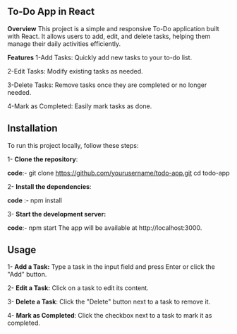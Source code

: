
## To-Do App in React

**Overview**
This project is a simple and responsive To-Do application built with React. It allows users to add, edit, and delete tasks, helping them manage their daily activities efficiently.

**Features**
1-Add Tasks: Quickly add new tasks to your to-do list.

2-Edit Tasks: Modify existing tasks as needed.

3-Delete Tasks: Remove tasks once they are completed or no longer needed.

4-Mark as Completed: Easily mark tasks as done.

## Installation
To run this project locally, follow these steps:

1- **Clone the repository**:

 **code**:-
git clone https://github.com/yourusername/todo-app.git
cd todo-app

2- **Install the dependencies**:

**code** :-
npm install

3- **Start the development server:**

**code**:-
npm start
The app will be available at http://localhost:3000.

## Usage

1- **Add a Task:** Type a task in the input field and press Enter or click the "Add" button.

2- **Edit a Task:** Click on a task to edit its content.

3- **Delete a Task**: Click the "Delete" button next to a task to remove it.

4- **Mark as Completed**: Click the checkbox next to a task to mark it as completed.


